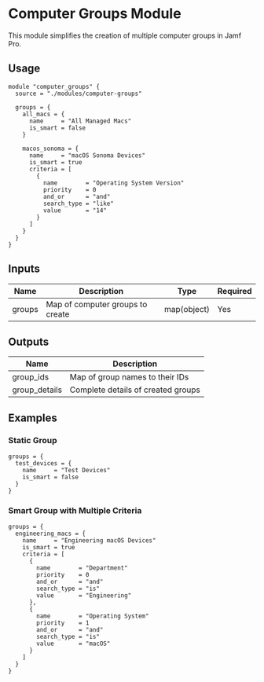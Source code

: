 # Computer Groups Module

This module simplifies the creation of multiple computer groups in Jamf Pro.

## Usage

```hcl
module "computer_groups" {
  source = "./modules/computer-groups"

  groups = {
    all_macs = {
      name     = "All Managed Macs"
      is_smart = false
    }
    
    macos_sonoma = {
      name     = "macOS Sonoma Devices"
      is_smart = true
      criteria = [
        {
          name        = "Operating System Version"
          priority    = 0
          and_or      = "and"
          search_type = "like"
          value       = "14"
        }
      ]
    }
  }
}
```

## Inputs

| Name | Description | Type | Required |
|------|-------------|------|----------|
| groups | Map of computer groups to create | map(object) | Yes |

## Outputs

| Name | Description |
|------|-------------|
| group_ids | Map of group names to their IDs |
| group_details | Complete details of created groups |

## Examples

### Static Group

```hcl
groups = {
  test_devices = {
    name     = "Test Devices"
    is_smart = false
  }
}
```

### Smart Group with Multiple Criteria

```hcl
groups = {
  engineering_macs = {
    name     = "Engineering macOS Devices"
    is_smart = true
    criteria = [
      {
        name        = "Department"
        priority    = 0
        and_or      = "and"
        search_type = "is"
        value       = "Engineering"
      },
      {
        name        = "Operating System"
        priority    = 1
        and_or      = "and"
        search_type = "is"
        value       = "macOS"
      }
    ]
  }
}
```

